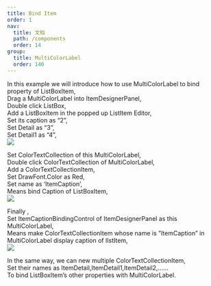 ```yaml
---
title: Bind Item
order: 1
nav:
  title: 文档
  path: /components
  order: 14
group:
  title: MultiColorLabel
  order: 140
---
```


In this example we will introduce how to use MultiColorLabel to bind property of ListBoxItem,  
Drag a MultiColorLabel into ItemDesignerPanel,  
Double click ListBox,  
Add a ListBoxItem in the popped up ListItem Editor,  
Set its caption as “2”,  
Set Detail as “3”,  
Set Detail1 as “4”,  
![](<http://www.orangeui.cn/orangeuiblog/OrangeUI/32.1.OrangeUI%E6%8E%A7%E4%BB%B6%E4%BD%BF%E7%94%A8%E8%AF%B4%E6%98%8E(%E5%A4%9A%E9%A2%9C%E8%89%B2%E6%A0%87%E7%AD%BE%E6%8E%A7%E4%BB%B6MultiColorLabel)(%E7%A4%BA%E4%BE%8B1%20%E5%9F%BA%E6%9C%AC%E5%8A%9F%E8%83%BD).files/image001.png>)

Set ColorTextCollection of this MultiColorLabel,  
Double click ColorTextCollection of MultiColorLabel,  
Add a ColorTextCollectionItem,  
Set DrawFont.Color as Red,  
Set name as ‘ItemCaption’,  
Means bind Caption of ListBoxItem,  
![](<http://www.orangeui.cn/orangeuiblog/OrangeUI/32.1.OrangeUI%E6%8E%A7%E4%BB%B6%E4%BD%BF%E7%94%A8%E8%AF%B4%E6%98%8E(%E5%A4%9A%E9%A2%9C%E8%89%B2%E6%A0%87%E7%AD%BE%E6%8E%A7%E4%BB%B6MultiColorLabel)(%E7%A4%BA%E4%BE%8B1%20%E5%9F%BA%E6%9C%AC%E5%8A%9F%E8%83%BD).files/image001.png>)

Finally ,  
Set ItemCaptionBindingControl of ItemDesignerPanel as this MultiColorLabel,  
Means make ColorTextCollectionItem whose name is ”ItemCaption” in MultiColorLabel display caption of lIstItem,  
![](<http://www.orangeui.cn/orangeuiblog/OrangeUI/32.1.OrangeUI%E6%8E%A7%E4%BB%B6%E4%BD%BF%E7%94%A8%E8%AF%B4%E6%98%8E(%E5%A4%9A%E9%A2%9C%E8%89%B2%E6%A0%87%E7%AD%BE%E6%8E%A7%E4%BB%B6MultiColorLabel)(%E7%A4%BA%E4%BE%8B1%20%E5%9F%BA%E6%9C%AC%E5%8A%9F%E8%83%BD).files/image001.png>)

In the same way, we can new multiple ColorTextCollectionItem,  
Set their names as ItemDetail,ItemDetail1,ItemDetail2,……  
To bind ListBoxItem’s other properties with MultiColorLabel.  

